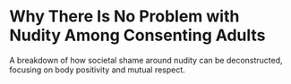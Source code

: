 # Why There Is No Problem with Nudity Among Consenting Adults

A breakdown of how societal shame around nudity can be deconstructed, focusing on body positivity and mutual respect.